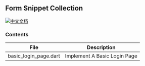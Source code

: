 ## Form Snippet Collection

[![中文文档](https://img.shields.io/badge/文档-中文-blue?style=flat-square)](README_ZH.md)

### Contents
| File          |  Description      |
|---------------|----------------------|
| basic_login_page.dart | Implement A Basic Login Page     |

